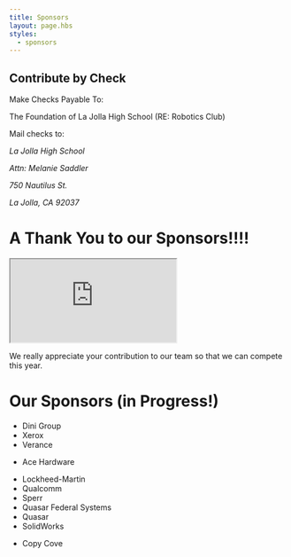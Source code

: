 ```yaml
---
title: Sponsors
layout: page.hbs
styles:
  - sponsors
---
```


## Contribute by Check

Make Checks Payable To:

The Foundation of La Jolla High School (RE: Robotics Club)

Mail checks to:

<address>
  <p>La Jolla High School</p>
  <p>Attn: Melanie Saddler</p>
  <p>750 Nautilus St.</p>
  <p>La Jolla, CA 92037</p>
</address>

# A Thank You to our Sponsors!!!!

<div class="videowrapper">
  <iframe
  src="https://www.youtube.com/embed/eyh2N6vR9TE" allowfullscreen></iframe>
</div>

We really appreciate your contribution to our team so that we can compete this year.

# Our Sponsors (in Progress!)

- Dini Group
- Xerox
- Verance
<!--![Verance Logo](/images/sponsors/verance.svg)-->
- Ace Hardware
<!--![Ace Hardware Logo](/images/sponsors/ace-hardware.svg)-->
- Lockheed-Martin
- Qualcomm
- Sperr
- Quasar Federal Systems
- Quasar
- SolidWorks
<!--![SolidWorks Logo](/images/sponsors/solidworks.svg)-->
- Copy Cove
